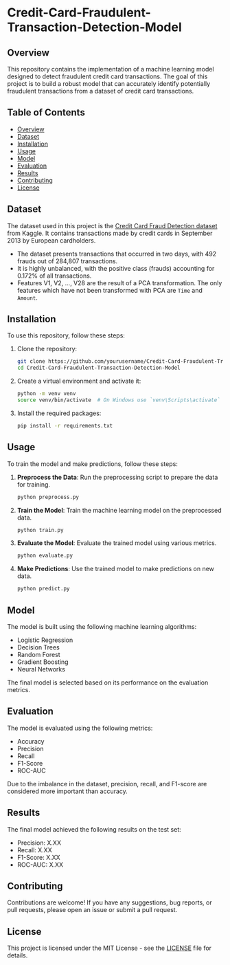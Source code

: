 

# Credit-Card-Fraudulent-Transaction-Detection-Model

## Overview

This repository contains the implementation of a machine learning model designed to detect fraudulent credit card transactions. The goal of this project is to build a robust model that can accurately identify potentially fraudulent transactions from a dataset of credit card transactions.

## Table of Contents

- [Overview](#overview)
- [Dataset](#dataset)
- [Installation](#installation)
- [Usage](#usage)
- [Model](#model)
- [Evaluation](#evaluation)
- [Results](#results)
- [Contributing](#contributing)
- [License](#license)

## Dataset

The dataset used in this project is the [Credit Card Fraud Detection dataset](https://www.kaggle.com/mlg-ulb/creditcardfraud) from Kaggle. It contains transactions made by credit cards in September 2013 by European cardholders.

- The dataset presents transactions that occurred in two days, with 492 frauds out of 284,807 transactions.
- It is highly unbalanced, with the positive class (frauds) accounting for 0.172% of all transactions.
- Features V1, V2, ..., V28 are the result of a PCA transformation. The only features which have not been transformed with PCA are `Time` and `Amount`.

## Installation

To use this repository, follow these steps:

1. Clone the repository:
    ```bash
    git clone https://github.com/yourusername/Credit-Card-Fraudulent-Transaction-Detection-Model.git
    cd Credit-Card-Fraudulent-Transaction-Detection-Model
    ```

2. Create a virtual environment and activate it:
    ```bash
    python -m venv venv
    source venv/bin/activate  # On Windows use `venv\Scripts\activate`
    ```

3. Install the required packages:
    ```bash
    pip install -r requirements.txt
    ```

## Usage

To train the model and make predictions, follow these steps:

1. **Preprocess the Data**: Run the preprocessing script to prepare the data for training.
    ```bash
    python preprocess.py
    ```

2. **Train the Model**: Train the machine learning model on the preprocessed data.
    ```bash
    python train.py
    ```

3. **Evaluate the Model**: Evaluate the trained model using various metrics.
    ```bash
    python evaluate.py
    ```

4. **Make Predictions**: Use the trained model to make predictions on new data.
    ```bash
    python predict.py
    ```

## Model

The model is built using the following machine learning algorithms:

- Logistic Regression
- Decision Trees
- Random Forest
- Gradient Boosting
- Neural Networks

The final model is selected based on its performance on the evaluation metrics.

## Evaluation

The model is evaluated using the following metrics:

- Accuracy
- Precision
- Recall
- F1-Score
- ROC-AUC

Due to the imbalance in the dataset, precision, recall, and F1-score are considered more important than accuracy.

## Results

The final model achieved the following results on the test set:

- Precision: X.XX
- Recall: X.XX
- F1-Score: X.XX
- ROC-AUC: X.XX

## Contributing

Contributions are welcome! If you have any suggestions, bug reports, or pull requests, please open an issue or submit a pull request.

## License

This project is licensed under the MIT License - see the [LICENSE](LICENSE) file for details.

